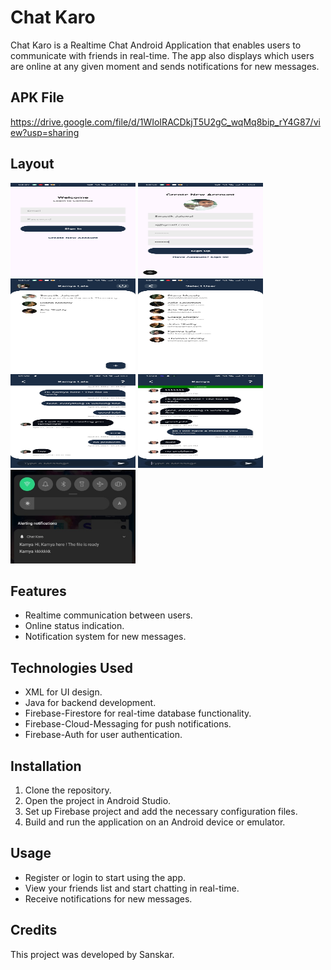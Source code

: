 # Chat Karo

Chat Karo is a Realtime Chat Android Application that enables users to communicate with friends in real-time. The app also displays which users are online at any given moment and sends notifications for new messages.

## APK File
https://drive.google.com/file/d/1WIoIRACDkjT5U2gC_wqMq8bip_rY4G87/view?usp=sharing

## Layout
<img src="https://github.com/SanskarJaiswal2904/Chat-Karo/raw/master/LoginPage.jpg" alt="Login Page" width="200" height="150">
<img src="https://github.com/SanskarJaiswal2904/Chat-Karo/raw/master/SignupPage.jpg" alt="Signup Page" width="200" height="150">
<img src="https://github.com/SanskarJaiswal2904/Chat-Karo/raw/master/RecentChats.jpg" alt="Recent Chats" width="200" height="150">
<img src="https://github.com/SanskarJaiswal2904/Chat-Karo/raw/master/AllUsers.jpg" alt="All Users" width="200" height="150">
<img src="https://github.com/SanskarJaiswal2904/Chat-Karo/raw/master/ChatLog.jpg" alt="Chat Log" width="200" height="150">
<img src="https://github.com/SanskarJaiswal2904/Chat-Karo/raw/master/Online.jpg" alt="Online Users" width="200" height="150">
<img src="https://github.com/SanskarJaiswal2904/Chat-Karo/raw/master/Notification.jpg" alt="Notifications" width="200" height="150">


## Features
- Realtime communication between users.
- Online status indication.
- Notification system for new messages.

## Technologies Used
- XML for UI design.
- Java for backend development.
- Firebase-Firestore for real-time database functionality.
- Firebase-Cloud-Messaging for push notifications.
- Firebase-Auth for user authentication.

## Installation
1. Clone the repository.
2. Open the project in Android Studio.
3. Set up Firebase project and add the necessary configuration files.
4. Build and run the application on an Android device or emulator.

## Usage
- Register or login to start using the app.
- View your friends list and start chatting in real-time.
- Receive notifications for new messages.

## Credits
This project was developed by Sanskar.

